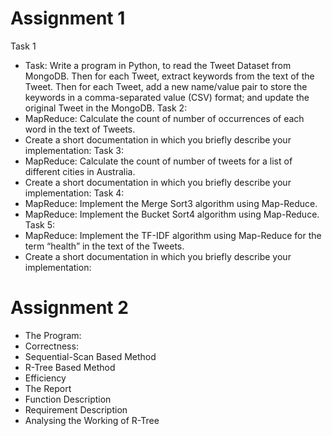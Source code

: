 # Assignment 1
 Task 1
- Task: Write a program in Python, to read the Tweet Dataset from MongoDB. Then for each Tweet,
extract keywords from the text of the Tweet. Then for each Tweet, add a new name/value pair to store
the keywords in a comma-separated value (CSV) format; and update the original Tweet in the MongoDB.
Task 2: 
- MapReduce: Calculate the count of number of occurrences of each word in the text of Tweets.
- Create a short documentation in which you briefly describe your implementation:
Task 3: 
-  MapReduce: Calculate the count of number of tweets for a list of different cities in Australia.
-  Create a short documentation in which you briefly describe your implementation:
Task 4: 
-  MapReduce: Implement the Merge Sort3 algorithm using Map-Reduce.
-  MapReduce: Implement the Bucket Sort4 algorithm using Map-Reduce.
Task 5:
- MapReduce: Implement the TF-IDF algorithm using Map-Reduce for the term “health” in the text of
the Tweets.
- Create a short documentation in which you briefly describe your implementation:
 
# Assignment 2
- The Program:
- Correctness: 
- Sequential-Scan Based Method 
-  R-Tree Based Method
- Efficiency
- The Report
- Function Description
- Requirement Description
- Analysing the Working of R-Tree
